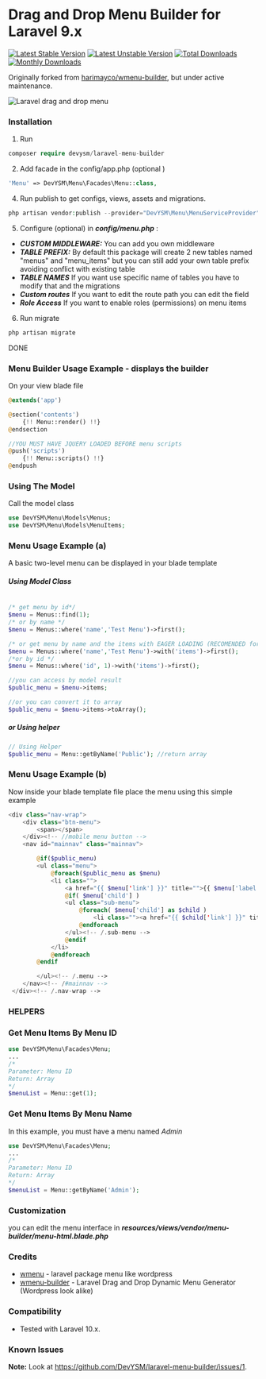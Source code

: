 # Drag and Drop Menu Builder for Laravel 9.x

[![Latest Stable Version](https://poser.pugx.org/DevYSM/laravel-menu-builder/v/stable)](https://packagist.org/packages/DevYSM/laravel-menu-builder) [![Latest Unstable Version](https://poser.pugx.org/DevYSM/laravel-menu-builder/v/unstable)](https://packagist.org/packages/DevYSM/laravel-menu-builder) [![Total Downloads](https://poser.pugx.org/DevYSM/laravel-menu-builder/downloads)](https://packagist.org/packages/DevYSM/laravel-menu-builder) [![Monthly Downloads](https://poser.pugx.org/DevYSM/laravel-menu-builder/d/monthly)](https://packagist.org/packages/DevYSM/laravel-menu-builder)

Originally forked from [harimayco/wmenu-builder](https://github.com/harimayco/wmenu-builder), but under active maintenance. 

![Laravel drag and drop menu](https://raw.githubusercontent.com/DevYSM/wmenu-builder/master/screenshot.png)

### Installation

1. Run

```php
composer require devysm/laravel-menu-builder
```

2. Add facade in the config/app.php (optional )

```php
'Menu' => DevYSM\Menu\Facades\Menu::class,
```

4. Run publish to get configs, views, assets and migrations.

```php
php artisan vendor:publish --provider="DevYSM\Menu\MenuServiceProvider"
```

5. Configure (optional) in **_config/menu.php_** :

- **_CUSTOM MIDDLEWARE:_** You can add you own middleware
- **_TABLE PREFIX:_** By default this package will create 2 new tables named "menus" and "menu_items" but you can still add your own table prefix avoiding conflict with existing table
- **_TABLE NAMES_** If you want use specific name of tables you have to modify that and the migrations
- **_Custom routes_** If you want to edit the route path you can edit the field
- **_Role Access_** If you want to enable roles (permissions) on menu items

6. Run migrate

```php
php artisan migrate
```

DONE

### Menu Builder Usage Example - displays the builder

On your view blade file

```php
@extends('app')

@section('contents')
    {!! Menu::render() !!}
@endsection

//YOU MUST HAVE JQUERY LOADED BEFORE menu scripts
@push('scripts')
    {!! Menu::scripts() !!}
@endpush
```

### Using The Model

Call the model class

```php
use DevYSM\Menu\Models\Menus;
use DevYSM\Menu\Models\MenuItems;

```

### Menu Usage Example (a)

A basic two-level menu can be displayed in your blade template

##### Using Model Class
```php

/* get menu by id*/
$menu = Menus::find(1);
/* or by name */
$menu = Menus::where('name','Test Menu')->first();

/* or get menu by name and the items with EAGER LOADING (RECOMENDED for better performance and less query call)*/
$menu = Menus::where('name','Test Menu')->with('items')->first();
/*or by id */
$menu = Menus::where('id', 1)->with('items')->first();

//you can access by model result
$public_menu = $menu->items;

//or you can convert it to array
$public_menu = $menu->items->toArray();

```

##### or Using helper
```php
// Using Helper 
$public_menu = Menu::getByName('Public'); //return array

```

### Menu Usage Example (b)

Now inside your blade template file place the menu using this simple example

```php
<div class="nav-wrap">
    <div class="btn-menu">
        <span></span>
    </div><!-- //mobile menu button -->
    <nav id="mainnav" class="mainnav">

        @if($public_menu)
        <ul class="menu">
            @foreach($public_menu as $menu)
            <li class="">
                <a href="{{ $menu['link'] }}" title="">{{ $menu['label'] }}</a>
                @if( $menu['child'] )
                <ul class="sub-menu">
                    @foreach( $menu['child'] as $child )
                        <li class=""><a href="{{ $child['link'] }}" title="">{{ $child['label'] }}</a></li>
                    @endforeach
                </ul><!-- /.sub-menu -->
                @endif
            </li>
            @endforeach
        @endif

        </ul><!-- /.menu -->
    </nav><!-- /#mainnav -->
 </div><!-- /.nav-wrap -->
```

### HELPERS

### Get Menu Items By Menu ID

```php
use DevYSM\Menu\Facades\Menu;
...
/*
Parameter: Menu ID
Return: Array
*/
$menuList = Menu::get(1);
```

### Get Menu Items By Menu Name

In this example, you must have a menu named _Admin_

```php
use DevYSM\Menu\Facades\Menu;
...
/*
Parameter: Menu ID
Return: Array
*/
$menuList = Menu::getByName('Admin');
```

### Customization

you can edit the menu interface in **_resources/views/vendor/menu-builder/menu-html.blade.php_**

### Credits

- [wmenu](https://github.com/lordmacu/wmenu) - laravel package menu like wordpress
- [wmenu-builder](https://github.com/harimayco/wmenu-builder) - Laravel Drag and Drop Dynamic Menu Generator (Wordpress look alike)

### Compatibility

- Tested with Laravel 10.x.

### Known Issues
**Note:** Look at https://github.com/DevYSM/laravel-menu-builder/issues/1.